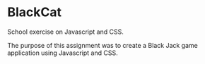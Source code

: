 # BlackCat

School exercise on Javascript and CSS.

The purpose of this assignment was to create a Black Jack game application using Javascript and CSS.
